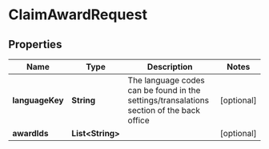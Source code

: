 

# ClaimAwardRequest


## Properties

Name | Type | Description | Notes
------------ | ------------- | ------------- | -------------
**languageKey** | **String** | The language codes can be found in the settings/transalations section of the back office |  [optional]
**awardIds** | **List&lt;String&gt;** |  |  [optional]



